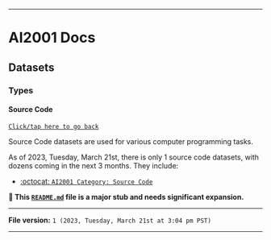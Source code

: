 
***

# AI2001 Docs

## Datasets

### Types

#### Source Code

[`Click/tap here to go back`](/Docs/Datasets/Types/)

Source Code datasets are used for various computer programming tasks.

As of 2023, Tuesday, March 21st, there is only 1 source code datasets, with dozens coming in the next 3 months. They include:

- [:octocat: `AI2001 Category: Source Code`](https://github.com/seanpm2001/AI2001_Category-Source_code/)

**🌱️ This [`README.md`](/Docs/Datasets/Types/Source_Code/README.md) file is a major stub and needs significant expansion.**

***

**File version:** `1 (2023, Tuesday, March 21st at 3:04 pm PST)`

***
